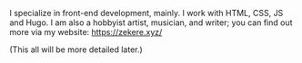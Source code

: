 I specialize in front-end development, mainly. I work with HTML, CSS, JS and Hugo.
I am also a hobbyist artist, musician, and writer; you can find out more via my website: https://zekere.xyz/

(This all will be more detailed later.)
